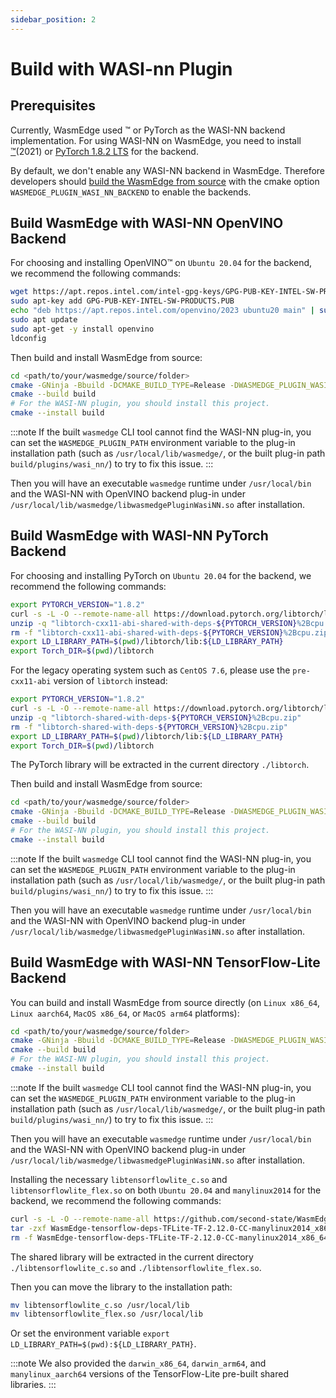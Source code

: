 ```yaml
---
sidebar_position: 2
---
```


# Build with WASI-nn Plugin

## Prerequisites

Currently, WasmEdge used ™ or PyTorch as the WASI-NN backend implementation. For using WASI-NN on WasmEdge, you need to install [™](https://docs.openvino.ai/2021.4/openvino_docs_install_guides_installing_openvino_linux.html#)(2021) or [PyTorch 1.8.2 LTS](https://pytorch.org/get-started/locally/) for the backend.

By default, we don't enable any WASI-NN backend in WasmEdge. Therefore developers should [build the WasmEdge from source](../os/linux.md) with the cmake option `WASMEDGE_PLUGIN_WASI_NN_BACKEND` to enable the backends.

## Build WasmEdge with WASI-NN OpenVINO Backend

For choosing and installing OpenVINO™ on `Ubuntu 20.04` for the backend, we recommend the following commands:

```bash
wget https://apt.repos.intel.com/intel-gpg-keys/GPG-PUB-KEY-INTEL-SW-PRODUCTS.PUB
sudo apt-key add GPG-PUB-KEY-INTEL-SW-PRODUCTS.PUB
echo "deb https://apt.repos.intel.com/openvino/2023 ubuntu20 main" | sudo tee /etc/apt/sources.list.d/intel-openvino-2023.list
sudo apt update
sudo apt-get -y install openvino
ldconfig
```

Then build and install WasmEdge from source:

```bash
cd <path/to/your/wasmedge/source/folder>
cmake -GNinja -Bbuild -DCMAKE_BUILD_TYPE=Release -DWASMEDGE_PLUGIN_WASI_NN_BACKEND="OpenVINO"
cmake --build build
# For the WASI-NN plugin, you should install this project.
cmake --install build
```

<!-- prettier-ignore -->
:::note
If the built `wasmedge` CLI tool cannot find the WASI-NN plug-in, you can set the `WASMEDGE_PLUGIN_PATH` environment variable to the plug-in installation path (such as `/usr/local/lib/wasmedge/`, or the built plug-in path `build/plugins/wasi_nn/`) to try to fix this issue.
:::

Then you will have an executable `wasmedge` runtime under `/usr/local/bin` and the WASI-NN with OpenVINO backend plug-in under `/usr/local/lib/wasmedge/libwasmedgePluginWasiNN.so` after installation.

## Build WasmEdge with WASI-NN PyTorch Backend

For choosing and installing PyTorch on `Ubuntu 20.04` for the backend, we recommend the following commands:

```bash
export PYTORCH_VERSION="1.8.2"
curl -s -L -O --remote-name-all https://download.pytorch.org/libtorch/lts/1.8/cpu/libtorch-cxx11-abi-shared-with-deps-${PYTORCH_VERSION}%2Bcpu.zip
unzip -q "libtorch-cxx11-abi-shared-with-deps-${PYTORCH_VERSION}%2Bcpu.zip"
rm -f "libtorch-cxx11-abi-shared-with-deps-${PYTORCH_VERSION}%2Bcpu.zip"
export LD_LIBRARY_PATH=$(pwd)/libtorch/lib:${LD_LIBRARY_PATH}
export Torch_DIR=$(pwd)/libtorch
```

For the legacy operating system such as `CentOS 7.6`, please use the `pre-cxx11-abi` version of `libtorch` instead:

```bash
export PYTORCH_VERSION="1.8.2"
curl -s -L -O --remote-name-all https://download.pytorch.org/libtorch/lts/1.8/cpu/libtorch-shared-with-deps-${PYTORCH_VERSION}%2Bcpu.zip
unzip -q "libtorch-shared-with-deps-${PYTORCH_VERSION}%2Bcpu.zip"
rm -f "libtorch-shared-with-deps-${PYTORCH_VERSION}%2Bcpu.zip"
export LD_LIBRARY_PATH=$(pwd)/libtorch/lib:${LD_LIBRARY_PATH}
export Torch_DIR=$(pwd)/libtorch
```

The PyTorch library will be extracted in the current directory `./libtorch`.

Then build and install WasmEdge from source:

```bash
cd <path/to/your/wasmedge/source/folder>
cmake -GNinja -Bbuild -DCMAKE_BUILD_TYPE=Release -DWASMEDGE_PLUGIN_WASI_NN_BACKEND="PyTorch"
cmake --build build
# For the WASI-NN plugin, you should install this project.
cmake --install build
```

<!-- prettier-ignore -->
:::note
If the built `wasmedge` CLI tool cannot find the WASI-NN plug-in, you can set the `WASMEDGE_PLUGIN_PATH` environment variable to the plug-in installation path (such as `/usr/local/lib/wasmedge/`, or the built plug-in path `build/plugins/wasi_nn/`) to try to fix this issue.
:::

Then you will have an executable `wasmedge` runtime under `/usr/local/bin` and the WASI-NN with OpenVINO backend plug-in under `/usr/local/lib/wasmedge/libwasmedgePluginWasiNN.so` after installation.

## Build WasmEdge with WASI-NN TensorFlow-Lite Backend

You can build and install WasmEdge from source directly (on `Linux x86_64`, `Linux aarch64`, `MacOS x86_64`, or `MacOS arm64` platforms):

```bash
cd <path/to/your/wasmedge/source/folder>
cmake -GNinja -Bbuild -DCMAKE_BUILD_TYPE=Release -DWASMEDGE_PLUGIN_WASI_NN_BACKEND="TensorflowLite"
cmake --build build
# For the WASI-NN plugin, you should install this project.
cmake --install build
```

<!-- prettier-ignore -->
:::note
If the built `wasmedge` CLI tool cannot find the WASI-NN plug-in, you can set the `WASMEDGE_PLUGIN_PATH` environment variable to the plug-in installation path (such as `/usr/local/lib/wasmedge/`, or the built plug-in path `build/plugins/wasi_nn/`) to try to fix this issue.
:::

Then you will have an executable `wasmedge` runtime under `/usr/local/bin` and the WASI-NN with OpenVINO backend plug-in under `/usr/local/lib/wasmedge/libwasmedgePluginWasiNN.so` after installation.

Installing the necessary `libtensorflowlite_c.so` and `libtensorflowlite_flex.so` on both `Ubuntu 20.04` and `manylinux2014` for the backend, we recommend the following commands:

```bash
curl -s -L -O --remote-name-all https://github.com/second-state/WasmEdge-tensorflow-deps/releases/download/TF-2.12.0-CC/WasmEdge-tensorflow-deps-TFLite-TF-2.12.0-CC-manylinux2014_x86_64.tar.gz
tar -zxf WasmEdge-tensorflow-deps-TFLite-TF-2.12.0-CC-manylinux2014_x86_64.tar.gz
rm -f WasmEdge-tensorflow-deps-TFLite-TF-2.12.0-CC-manylinux2014_x86_64.tar.gz
```

The shared library will be extracted in the current directory `./libtensorflowlite_c.so` and `./libtensorflowlite_flex.so`.

Then you can move the library to the installation path:

```bash
mv libtensorflowlite_c.so /usr/local/lib
mv libtensorflowlite_flex.so /usr/local/lib
```

Or set the environment variable `export LD_LIBRARY_PATH=$(pwd):${LD_LIBRARY_PATH}`.

<!-- prettier-ignore -->
:::note
We also provided the `darwin_x86_64`, `darwin_arm64`, and `manylinux_aarch64` versions of the TensorFlow-Lite pre-built shared libraries.
:::
